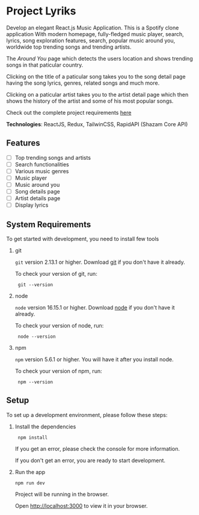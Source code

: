 # Project Lyriks

Develop an elegant React.js Music Application. This is a Spotify clone application With modern homepage, fully-fledged music player, search, lyrics, song exploration features, search, popular music around you, worldwide top trending songs and trending artists.

The *Around You* page which detects the users location and shows trending songs in that paticular country.

Clicking on the title of a paticular song takes you to the song detail page having the song lyrics, genres, related songs and much more.

Clicking on a paticular artist takes you to the artist detail page which then shows the history of the artist and some of his most popular songs.

Check out the complete project requirements [here](https://docs.google.com/document/d/13PeFwRlPEhMw_HPyrIrInvQuKaVWnpNmcv-y3NA208s/edit?usp=sharing)

**Technologies**: ReactJS, Redux, TailwinCSS, RapidAPI (Shazam Core API)

## Features
- [ ] Top trending songs and artists
- [ ] Search functionalities
- [ ] Various music genres
- [ ] Music player
- [ ] Music around you
- [ ] Song details page
- [ ] Artist details page
- [ ] Display lyrics

## System Requirements

To get started with development, you need to install few tools

1. git 
   
   `git` version 2.13.1 or higher. Download [git](https://git-scm.com/downloads) if you don't have it already.

   To check your version of git, run:

   ```shell
    git --version
   ```

2. node 
   
   `node` version 16.15.1 or higher. Download [node](https://nodejs.org/en/download/) if you don't have it already.

   To check your version of node, run:

   ```shell
    node --version
   ```

3. npm
  
   `npm` version 5.6.1 or higher. You will have it after you install node.

   To check your version of npm, run:

   ```shell
    npm --version
   ```

## Setup

To set up a development environment, please follow these steps:

1. Install the dependencies
   
    ```shell
     npm install
    ```

    If you get an error, please check the console for more information.

    If you don't get an error, you are ready to start development.

2. Run the app
   
    ```shell
    npm run dev
    ```

    Project will be running in the browser.

    Open [http://localhost:3000](http://localhost:3000) to view it in your browser.